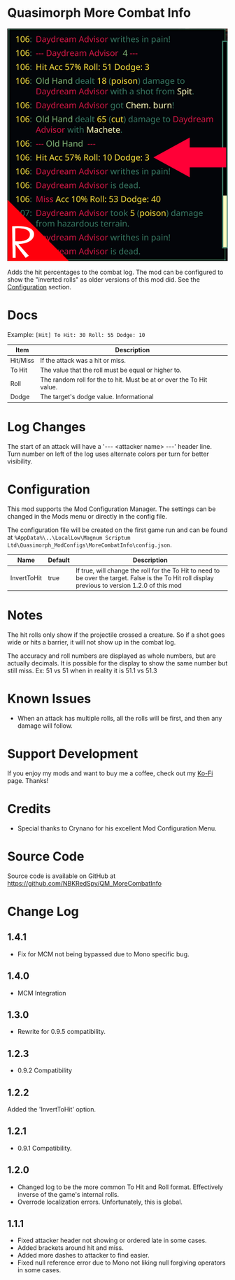 # Quasimorph More Combat Info
![thumbnail icon](media/thumbnail.png)

Adds the hit percentages to the combat log.  The mod can be configured to show the "inverted rolls" as older versions of this mod did.  See the [Configuration](#configuration) section.

# Docs

Example: `[Hit] To Hit: 30 Roll: 55 Dodge: 10`

|Item|Description|
|--|--|
|Hit/Miss|If the attack was a hit or miss.|
|To Hit|The value that the roll must be equal or higher to.
|Roll|The random roll for the to hit.  Must be at or over the To Hit value.|
|Dodge|The target's dodge value.  Informational|

# Log Changes
The start of an attack will have a '--- \<attacker name\> ---' header line.  
Turn number on left of the log uses alternate colors per turn for better visibility.

# Configuration
This mod supports the Mod Configuration Manager.  The settings can be changed in the Mods menu or directly in the config file.

The configuration file will be created on the first game run and can be found at `%AppData%\..\LocalLow\Magnum Scriptum Ltd\Quasimorph_ModConfigs\MoreCombatInfo\config.json`.

|Name|Default|Description|
|--|--|--|
|InvertToHit|true|If true, will change the roll for the To Hit to need to be over the target.  False is the To Hit roll display previous to version 1.2.0 of this mod|

# Notes
The hit rolls only show if the projectile crossed a creature.  So if a shot goes wide or hits a barrier, it will not show up in the combat log.

The accuracy and roll numbers are displayed as whole numbers, but are actually decimals.  It is possible for the display to show the same number but still miss.  Ex:  51 vs 51 when in reality it is 51.1 vs 51.3

# Known Issues
* When an attack has multiple rolls, all the rolls will be first, and then any damage will follow. 

# Support Development
If you enjoy my mods and want to buy me a coffee, check out my [Ko-Fi](https://ko-fi.com/nbkredspy71915) page.
Thanks!

# Credits
* Special thanks to Crynano for his excellent Mod Configuration Menu. 

# Source Code
Source code is available on GitHub at https://github.com/NBKRedSpy/QM_MoreCombatInfo

# Change Log
## 1.4.1
* Fix for MCM not being bypassed due to Mono specific bug.

## 1.4.0
* MCM Integration

## 1.3.0
* Rewrite for 0.9.5 compatibility.

## 1.2.3
* 0.9.2 Compatibility

## 1.2.2
Added the 'InvertToHit' option.

## 1.2.1
* 0.9.1 Compatibility.
## 1.2.0
* Changed log to be the more common To Hit and Roll format.  Effectively inverse of the game's internal rolls.
* Overrode localization errors.  Unfortunately, this is global.

## 1.1.1
* Fixed attacker header not showing or ordered late in some cases.
* Added brackets around hit and miss.
* Added more dashes to attacker to find easier.
* Fixed null reference error due to Mono not liking null forgiving operators in some cases.
